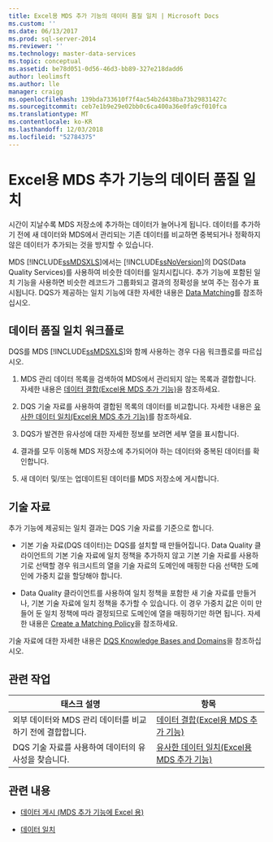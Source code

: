 ```yaml
---
title: Excel용 MDS 추가 기능의 데이터 품질 일치 | Microsoft Docs
ms.custom: ''
ms.date: 06/13/2017
ms.prod: sql-server-2014
ms.reviewer: ''
ms.technology: master-data-services
ms.topic: conceptual
ms.assetid: be78d051-0d56-46d3-bb89-327e218dadd6
author: leolimsft
ms.author: lle
manager: craigg
ms.openlocfilehash: 139bda733610f7f4ac54b2d438ba73b29831427c
ms.sourcegitcommit: ceb7e1b9e29e02bb0c6ca400a36e0fa9cf010fca
ms.translationtype: MT
ms.contentlocale: ko-KR
ms.lasthandoff: 12/03/2018
ms.locfileid: "52784375"
---
```

# <a name="data-quality-matching-in-the-mds-add-in-for-excel"></a>Excel용 MDS 추가 기능의 데이터 품질 일치
  시간이 지날수록 MDS 저장소에 추가하는 데이터가 늘어나게 됩니다. 데이터를 추가하기 전에 새 데이터와 MDS에서 관리되는 기존 데이터를 비교하면 중복되거나 정확하지 않은 데이터가 추가되는 것을 방지할 수 있습니다.  
  
 MDS [!INCLUDE[ssMDSXLS](../../includes/ssmdsxls-md.md)]에서는 [!INCLUDE[ssNoVersion](../../includes/ssnoversion-md.md)]의 DQS(Data Quality Services)를 사용하여 비슷한 데이터를 일치시킵니다. 추가 기능에 포함된 일치 기능을 사용하면 비슷한 레코드가 그룹화되고 결과의 정확성을 보여 주는 점수가 표시됩니다. DQS가 제공하는 일치 기능에 대한 자세한 내용은 [Data Matching](../../data-quality-services/data-matching.md)를 참조하십시오.  
  
## <a name="workflow-for-data-quality-matching"></a>데이터 품질 일치 워크플로  
 DQS를 MDS [!INCLUDE[ssMDSXLS](../../includes/ssmdsxls-md.md)]와 함께 사용하는 경우 다음 워크플로를 따르십시오.  
  
1.  MDS 관리 데이터 목록을 검색하여 MDS에서 관리되지 않는 목록과 결합합니다. 자세한 내용은 [데이터 결합&#40;Excel용 MDS 추가 기능&#41;](combine-data-mds-add-in-for-excel.md)을 참조하세요.  
  
2.  DQS 기술 자료를 사용하여 결합된 목록의 데이터를 비교합니다. 자세한 내용은 [유사한 데이터 일치&#40;Excel용 MDS 추가 기능&#41;](match-similar-data-mds-add-in-for-excel.md)를 참조하세요.  
  
3.  DQS가 발견한 유사성에 대한 자세한 정보를 보려면 세부 열을 표시합니다.  
  
4.  결과를 모두 이동해 MDS 저장소에 추가되어야 하는 데이터와 중복된 데이터를 확인합니다.  
  
5.  새 데이터 및/또는 업데이트된 데이터를 MDS 저장소에 게시합니다.  
  
## <a name="knowledge-bases"></a>기술 자료  
 추가 기능에 제공되는 일치 결과는 DQS 기술 자료를 기준으로 합니다.  
  
-   기본 기술 자료(DQS 데이터)는 DQS를 설치할 때 만들어집니다. Data Quality 클라이언트의 기본 기술 자료에 일치 정책을 추가하지 않고 기본 기술 자료를 사용하기로 선택할 경우 워크시트의 열을 기술 자료의 도메인에 매핑한 다음 선택한 도메인에 가중치 값을 할당해야 합니다.  
  
-   Data Quality 클라이언트를 사용하여 일치 정책을 포함한 새 기술 자료를 만들거나, 기본 기술 자료에 일치 정책을 추가할 수 있습니다. 이 경우 가중치 값은 이미 만들어 둔 일치 정책에 따라 결정되므로 도메인에 열을 매핑하기만 하면 됩니다. 자세한 내용은 [Create a Matching Policy](../../data-quality-services/create-a-matching-policy.md)을 참조하세요.  
  
 기술 자료에 대한 자세한 내용은 [DQS Knowledge Bases and Domains](../../data-quality-services/dqs-knowledge-bases-and-domains.md)을 참조하십시오.  
  
## <a name="related-tasks"></a>관련 작업  
  
|태스크 설명|항목|  
|----------------------|-----------|  
|외부 데이터와 MDS 관리 데이터를 비교하기 전에 결합합니다.|[데이터 결합&#40;Excel용 MDS 추가 기능&#41;](combine-data-mds-add-in-for-excel.md)|  
|DQS 기술 자료를 사용하여 데이터의 유사성을 찾습니다.|[유사한 데이터 일치&#40;Excel용 MDS 추가 기능&#41;](match-similar-data-mds-add-in-for-excel.md)|  
  
## <a name="related-content"></a>관련 내용  
  
-   [데이터 게시 &#40;MDS 추가 기능에 Excel 용&#41;](overview-importing-data-from-excel-mds-add-in-for-excel.md)  
  
-   [데이터 일치](../../data-quality-services/data-matching.md)  
  
  
